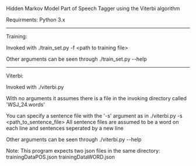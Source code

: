 Hidden Markov Model Part of Speech Tagger using the Viterbi algorithm

Requirments: Python 3.x


------------------------------------------------------------------------
Training:

Invoked with ./train\_set.py -f \<path to training file\>

Other arguments can be seen through ./train\_set.py --help

------------------------------------------------------------------------
Viterbi:

Invoked with ./viterbi.py

With no arguments it assumes there is a file in the invoking directory called 'WSJ\_24.words'

You can specify a sentence file with the '-s' argument as in ./viterbi.py -s \<path\_to\_sentence\_file\>
All sentence files are assumed to be a word on each line and sentences seperated by a new line

Other arguments can be seen through ./viterbi.py --help

Note: This program expects two json files in the same directory:
trainingDataPOS.json
trainingDataWORD.json

